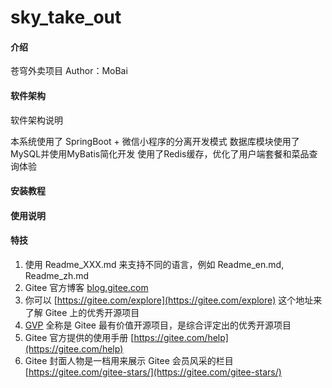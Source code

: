 # sky_take_out

#### 介绍
苍穹外卖项目
Author：MoBai

#### 软件架构
软件架构说明

本系统使用了 SpringBoot + 微信小程序的分离开发模式
数据库模块使用了MySQL并使用MyBatis简化开发
使用了Redis缓存，优化了用户端套餐和菜品查询体验

#### 安装教程


#### 使用说明


#### 特技

1.  使用 Readme\_XXX.md 来支持不同的语言，例如 Readme\_en.md, Readme\_zh.md
2.  Gitee 官方博客 [blog.gitee.com](https://blog.gitee.com)
3.  你可以 [https://gitee.com/explore](https://gitee.com/explore) 这个地址来了解 Gitee 上的优秀开源项目
4.  [GVP](https://gitee.com/gvp) 全称是 Gitee 最有价值开源项目，是综合评定出的优秀开源项目
5.  Gitee 官方提供的使用手册 [https://gitee.com/help](https://gitee.com/help)
6.  Gitee 封面人物是一档用来展示 Gitee 会员风采的栏目 [https://gitee.com/gitee-stars/](https://gitee.com/gitee-stars/)
